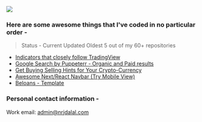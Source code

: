 ![](https://komarev.com/ghpvc/?username=nrjdalal&color=blue&style=for-the-badge)

### Here are some awesome things that I've coded in no particular order -

> Status - Current Updated Oldest 5 out of my 60+ repositories

- [Indicators that closely follow TradingView](https://github.com/nrjdalal/technify)
- [Google Search by Puppeterr - Organic and Paid results](https://github.com/nrjdalal/google-puppeteer)
- [Get Buying Selling Hints for Your Crypto-Currency](https://github.com/nrjdalal/platformsh-demo)
- [Awesome Next/React Navbar (Try Mobile View)](https://nextjs-nrjdalal.vercel.app/)
- [Beloans - Template](https://beloans-git-main-nrjdalal.vercel.app/)

### Personal contact information -

Work email: admin@nrjdalal.com
